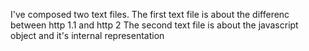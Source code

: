 I've composed two text files. 
The first text file is about the differenc between http 1.1 and http 2
The second text file is about the javascript object and it's internal representation